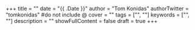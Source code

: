 +++
title = ""
date = "{{ .Date }}"
author = "Tom Konidas"
authorTwitter = "tomkonidas" #do not include @
cover = ""
tags = ["", ""]
keywords = ["", ""]
description = ""
showFullContent = false
draft = true
+++
